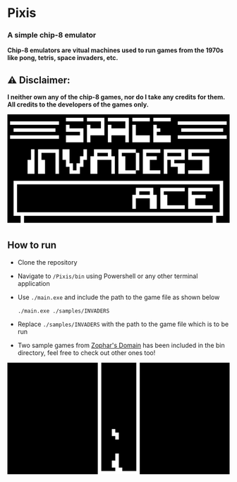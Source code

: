 # Pixis
### A simple chip-8 emulator

**Chip-8 emulators are vitual machines used to run games from the 1970s like pong, tetris, space invaders, etc.**

## ⚠ Disclaimer:
**I neither own any of the chip-8 games, nor do I take any credits for them. All credits to the developers of the games only.**

<img src="img/Sample screenshot.png" />

## How to run
- Clone the repository
- Navigate to `/Pixis/bin` using Powershell or any other terminal application
- Use `./main.exe` and include the path to the game file as shown below

      ./main.exe ./samples/INVADERS
      
- Replace `./samples/INVADERS` with the path to the game file which is to be run
- Two sample games from <a href="https://www.zophar.net/pdroms/chip8/chip-8-games-pack.html">Zophar's Domain</a> has been included in the bin directory, feel free to check out other ones too!

<img src="img/Sample screenshot 2.png" />
